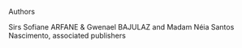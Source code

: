 Authors
 
 Sirs Sofiane ARFANE & Gwenael BAJULAZ and Madam Néia Santos Nascimento, associated publishers